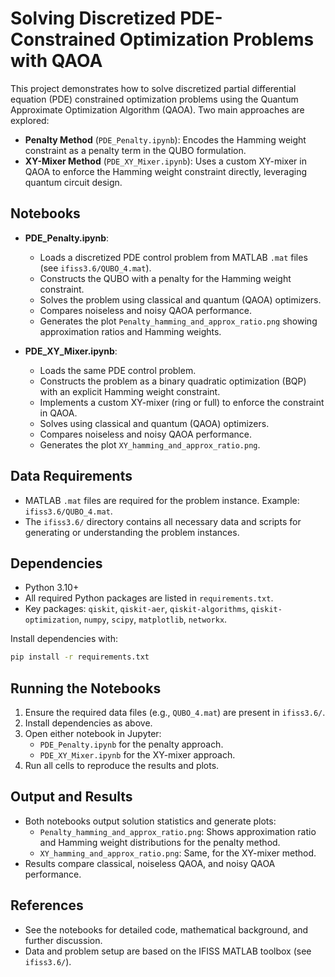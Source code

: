 # Solving Discretized PDE-Constrained Optimization Problems with QAOA

This project demonstrates how to solve discretized partial differential equation (PDE) constrained optimization problems using the Quantum Approximate Optimization Algorithm (QAOA). Two main approaches are explored:

- **Penalty Method** (`PDE_Penalty.ipynb`): Encodes the Hamming weight constraint as a penalty term in the QUBO formulation.
- **XY-Mixer Method** (`PDE_XY_Mixer.ipynb`): Uses a custom XY-mixer in QAOA to enforce the Hamming weight constraint directly, leveraging quantum circuit design.

## Notebooks

- **PDE_Penalty.ipynb**: 
  - Loads a discretized PDE control problem from MATLAB `.mat` files (see `ifiss3.6/QUBO_4.mat`).
  - Constructs the QUBO with a penalty for the Hamming weight constraint.
  - Solves the problem using classical and quantum (QAOA) optimizers.
  - Compares noiseless and noisy QAOA performance.
  - Generates the plot `Penalty_hamming_and_approx_ratio.png` showing approximation ratios and Hamming weights.

- **PDE_XY_Mixer.ipynb**:
  - Loads the same PDE control problem.
  - Constructs the problem as a binary quadratic optimization (BQP) with an explicit Hamming weight constraint.
  - Implements a custom XY-mixer (ring or full) to enforce the constraint in QAOA.
  - Solves using classical and quantum (QAOA) optimizers.
  - Compares noiseless and noisy QAOA performance.
  - Generates the plot `XY_hamming_and_approx_ratio.png`.

## Data Requirements

- MATLAB `.mat` files are required for the problem instance. Example: `ifiss3.6/QUBO_4.mat`.
- The `ifiss3.6/` directory contains all necessary data and scripts for generating or understanding the problem instances.

## Dependencies

- Python 3.10+
- All required Python packages are listed in `requirements.txt`.
- Key packages: `qiskit`, `qiskit-aer`, `qiskit-algorithms`, `qiskit-optimization`, `numpy`, `scipy`, `matplotlib`, `networkx`.

Install dependencies with:
```bash
pip install -r requirements.txt
```

## Running the Notebooks

1. Ensure the required data files (e.g., `QUBO_4.mat`) are present in `ifiss3.6/`.
2. Install dependencies as above.
3. Open either notebook in Jupyter:
   - `PDE_Penalty.ipynb` for the penalty approach.
   - `PDE_XY_Mixer.ipynb` for the XY-mixer approach.
4. Run all cells to reproduce the results and plots.

## Output and Results

- Both notebooks output solution statistics and generate plots:
  - `Penalty_hamming_and_approx_ratio.png`: Shows approximation ratio and Hamming weight distributions for the penalty method.
  - `XY_hamming_and_approx_ratio.png`: Same, for the XY-mixer method.
- Results compare classical, noiseless QAOA, and noisy QAOA performance.

## References
- See the notebooks for detailed code, mathematical background, and further discussion.
- Data and problem setup are based on the IFISS MATLAB toolbox (see `ifiss3.6/`).
